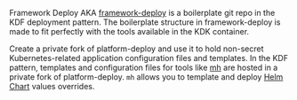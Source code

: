 Framework Deploy AKA [framework-deploy](https://github.com/cisco-sso/framework-deploy) is a boilerplate git repo in
the KDF deployment pattern. The boilerplate structure in framework-deploy is made to fit perfectly with the tools
available in the KDK container. 

Create a private fork of platform-deploy and use it to hold non-secret Kubernetes-related application configuration
files and templates. In the KDF pattern, templates and configuration files for tools like
[mh](https://github.com/cisco-sso/mh) are hosted in a private fork of platform-deploy. `mh` allows you to template
and deploy [Helm Chart](https://docs.helm.sh/developing_charts) values overrides.
